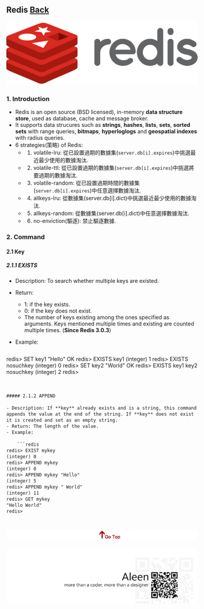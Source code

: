 ## Redis	[Back](./../summary.md)

<img src="./logo.png">

### 1. Introduction

- Redis is an open source (BSD licensed), in-memory **data structure store**, used as database, cache and message broker.
- It supports data strucures such as **strings**, **hashes**, **lists**, **sets**, **sorted sets** with range queries, **bitmaps**, **hyperloglogs** and **geospatial indexes** with radius queries. 
- 6 strategies(策略) of Redis:
	- 1. volatile-lru: 從已設置過期的數據集(`server.db[i].expires`)中挑選最近最少使用的數據淘汰.
	- 2. volatile-ttl: 從已設置過期的數據集(`server.db[i].expires`)中挑選將要過期的數據淘汰.
	- 3. volatile-random: 從已設置過期時間的數據集(`server.db[i].expires`)中任意選擇數據淘汰.
	- 4. allkeys-lru: 從數據集(server.db[i].dict)中挑選最近最少使用的數據淘汰.
	- 5. allkeys-random: 從數據集(server.db[i].dict)中任意選擇數據淘汰.
	- 6. no-enviction(驅逐): 禁止驅逐數據.

### 2. Command

#### 2.1 Key

##### 2.1.1 EXISTS

- Description: To search whether multiple keys are existed.
- Return:
	- 1: if the key exists.
	- 0: if the key does not exist.
	- The number of keys existing among the ones specified as arguments. Keys mentioned multiple times and existing are counted multiple times. (**Since Redis 3.0.3**)
- Example:

	```redis
redis> SET key1 "Hello"
OK
redis> EXISTS key1
(integer) 1
redis> EXISTS nosuchkey
(integer) 0
redis> SET key2 "World"
OK
redis> EXISTS key1 key2 nosuchkey
(integer) 2
redis> 
```


##### 2.1.2 APPEND

- Description: If **key** already exists and is a string, this command appends the value at the end of the string. If **key** does not exist it is created and set as an empty string.
- Return: The length of the value.
- Example:

	```redis
redis> EXIST mykey
(integer) 0
redis> APPEND mykey
(integer) 0
redis> APPEND mykey "Hello"
(integer) 5
redis> APPEND mykey " World"
(integer) 11
redis> GET mykey
"Hello World"
redis>
```



<a href="#" style="left:200px;"><img src="./../../pic/gotop.png"></a>
=====
<a href="http://aleen42.github.io/" target="_blank" ><img src="./../../pic/tail.gif"></a>
